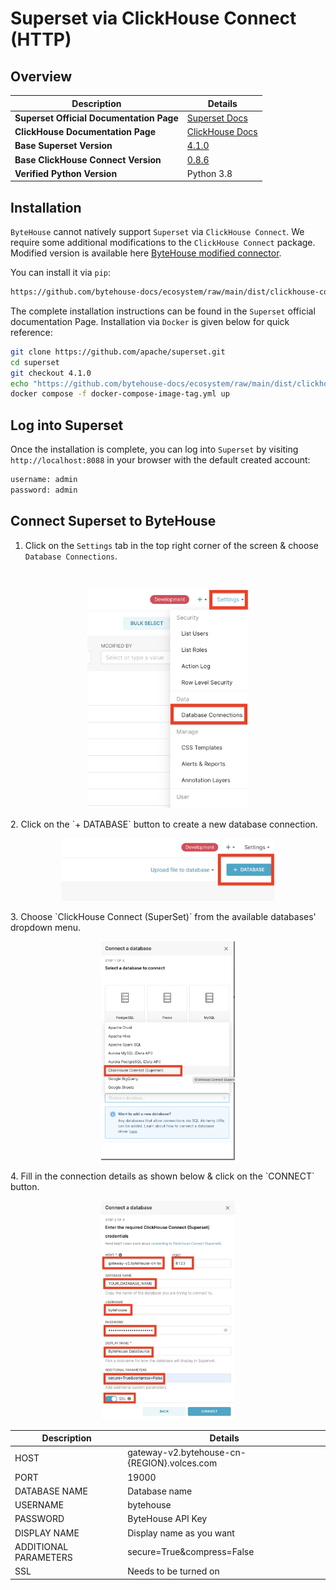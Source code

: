 # Superset via ClickHouse Connect (HTTP)

## Overview
| **Description**                          | **Details**                                                             |
|------------------------------------------|-------------------------------------------------------------------------|
| **Superset Official Documentation Page** | [Superset Docs](https://superset.apache.org/docs/intro/)                |
| **ClickHouse Documentation Page**        | [ClickHouse Docs](https://clickhouse.com/docs/en/integrations/superset) |
| **Base Superset Version**                | [4.1.0](https://github.com/apache/superset/releases/tag/4.1.0)          |
| **Base ClickHouse Connect Version**      | [0.8.6](https://pypi.org/project/clickhouse-connect/0.8.6/)             |
| **Verified Python Version**              | Python 3.8                                                              |

## Installation
`ByteHouse` cannot natively support `Superset` via `ClickHouse Connect`. We require some additional modifications to the
`ClickHouse Connect` package. Modified version is available here
[ByteHouse modified connector](https://github.com/bytehouse-docs/ecosystem/tree/main/dist/clickhouse-connect). 

You can install it via `pip`:
```bash
https://github.com/bytehouse-docs/ecosystem/raw/main/dist/clickhouse-connect/clickhouse-connect-0.8.6+bytehouse.tar.gz
```

The complete installation instructions can be found in the `Superset` official documentation Page. Installation via 
`Docker` is given below for quick reference:
```bash
git clone https://github.com/apache/superset.git
cd superset
git checkout 4.1.0
echo "https://github.com/bytehouse-docs/ecosystem/raw/main/dist/clickhouse-connect/clickhouse-connect-0.8.6+bytehouse.tar.gz" >> ./requirements/local.txt
docker compose -f docker-compose-image-tag.yml up
```

## Log into Superset
Once the installation is complete, you can log into `Superset` by visiting `http://localhost:8088` in your browser with
the default created account:
```bash
username: admin
password: admin
```

## Connect Superset to ByteHouse
1. Click on the `Settings` tab in the top right corner of the screen & choose `Database Connections`.
<br>
<p align="center">
  <img src="./connect-to-bytehouse-1.png" height="350">
</p>
2. Click on the `+ DATABASE` button to create a new database connection.
<br>
<p align="center">
  <img src="./connect-to-bytehouse-2.png" height="100">
</p>
3. Choose `ClickHouse Connect (SuperSet)` from the available databases' dropdown menu.
<br>
<p align="center">
  <img src="./connect-to-bytehouse-3.png" height="350">
</p>
4. Fill in the connection details as shown below & click on the `CONNECT` button.
<br>
<p align="center">
  <img src="./connect-to-bytehouse-4.png" height="350">
</p>

| **Description**       | **Details**                                 |
|-----------------------|---------------------------------------------|
| HOST                  | gateway-v2.bytehouse-cn-{REGION}.volces.com |
| PORT                  | 19000                                       |
| DATABASE NAME         | Database name                               |
| USERNAME              | bytehouse                                   |
| PASSWORD              | ByteHouse API Key                           |
| DISPLAY NAME          | Display name as you want                    |
| ADDITIONAL PARAMETERS | secure=True&compress=False                  |
| SSL                   | Needs to be turned on                       |





